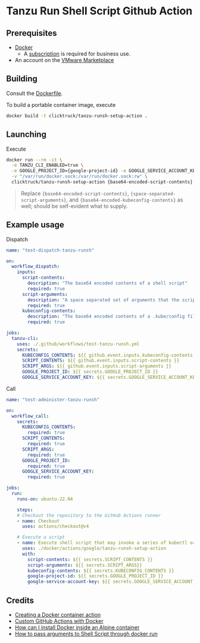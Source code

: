# Tanzu Run Shell Script Github Action

## Prerequisites

* [Docker](https://docs.docker.com/desktop/)
  * A [subscription](https://www.docker.com/blog/updating-product-subscriptions/) is required for business use.
* An account on the [VMware Marketplace](https://marketplace.cloud.vmware.com/)


## Building

Consult the [Dockerfile](Dockerfile).

To build a portable container image, execute

```bash
docker build -t clicktruck/tanzu-runsh-setup-action .
```


## Launching

Execute

```bash
docker run --rm -it \
  -e TANZU_CLI_ENABLED=true \
  -e GOOGLE_PROJECT_ID={google-project-id} -e GOOGLE_SERVICE_ACCOUNT_KEY={google-service-account-key} \
  -v "/var/run/docker.sock:/var/run/docker.sock:rw" \
  clicktruck/tanzu-runsh-setup-action {base64-encoded-script-contents} '{space-separated-script-arguments}' {base64-encoded-kubeconfig-contents}
```
> Replace `{base64-encoded-script-contents}`, `{space-separated-script-arguments}`, and `{base64-encoded-kubeconfig-contents}` as well; should be self-evident what to supply.


## Example usage

Dispatch

```yaml
name: "test-dispatch-tanzu-runsh"

on:
  workflow_dispatch:
    inputs:
      script-contents:
        description: "The base64 encoded contents of a shell script"
        required: true
      script-arguments:
        description: "A space separated set of arguments that the script will consume"
        required: true
      kubeconfig-contents:
        description: "The base64 encoded contents of a .kube/config file that already has the current Kubernetes cluster context set"
        required: true

jobs:
  tanzu-cli:
    uses: ./.github/workflows/test-tanzu-runsh.yml
    secrets:
      KUBECONFIG_CONTENTS: ${{ github.event.inputs.kubeconfig-contents }}
      SCRIPT_CONTENTS: ${{ github.event.inputs.script-contents }}
      SCRIPT_ARGS: ${{ github.event.inputs.script-arguments }}
      GOOGLE_PROJECT_ID: ${{ secrets.GOOGLE_PROJECT_ID }}
      GOOGLE_SERVICE_ACCOUNT_KEY: ${{ secrets.GOOGLE_SERVICE_ACCOUNT_KEY }}
```

Call

```yaml
name: "test-administer-tanzu-runsh"

on:
  workflow_call:
    secrets:
      KUBECONFIG_CONTENTS:
        required: true
      SCRIPT_CONTENTS:
        required: true
      SCRIPT_ARGS:
        required: true
      GOOGLE_PROJECT_ID:
        required: true
      GOOGLE_SERVICE_ACCOUNT_KEY:
        required: true

jobs:
  run:
    runs-on: ubuntu-22.04

    steps:
    # Checkout the repository to the GitHub Actions runner
    - name: Checkout
      uses: actions/checkout@v4

    # Execute a script
    - name: Execute shell script that may invoke a series of kubectl or tanzu CLI commands
      uses: ./docker/actions/google/tanzu-runsh-setup-action
      with:
        script-contents: ${{ secrets.SCRIPT_CONTENTS }}
        script-arguments: ${{ secrets.SCRIPT_ARGS}}
        kubeconfig-contents: ${{ secrets.KUBECONFIG_CONTENTS }}
        google-project-id: ${{ secrets.GOOGLE_PROJECT_ID }}
        google-service-account-key: ${{ secrets.GOOGLE_SERVICE_ACCOUNT_KEY }}
```

## Credits

* [Creating a Docker container action](https://docs.github.com/en/actions/creating-actions/creating-a-docker-container-action)
* [Custom GitHub Actions with Docker](https://dev.to/sethetter/custom-github-actions-with-docker-3ik3)
* [How can I install Docker inside an Alpine container](https://stackoverflow.com/questions/54099218/how-can-i-install-docker-inside-an-alpine-container)
* [How to pass arguments to Shell Script through docker run](https://stackoverflow.com/questions/32727594/how-to-pass-arguments-to-shell-script-through-docker-run)

